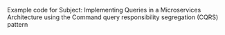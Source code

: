 Example code for Subject: Implementing Queries in a Microservices Architecture using the Command query responsibility segregation (CQRS) pattern
